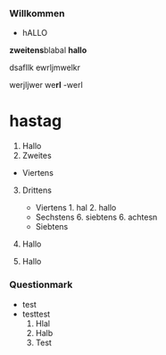 ### Willkommen
 + hALLO


**zweitens**blabal
**hallo**

dsafllk
ewrljmwelkr



werjljwer
we**rl**
\-werl


# hastag
 1. Hallo 
 2. Zweites
 - Viertens
 3. Drittens
    - Viertens
            1. hal
            2. hallo          
    - Sechstens
            6. siebtens
            6. achtesn
    - Siebtens

  1. Hallo
  2. Hallo
### Questionmark
 + test
 + testtest
      1. Hlal
      2. Halb
      3. Test
      
